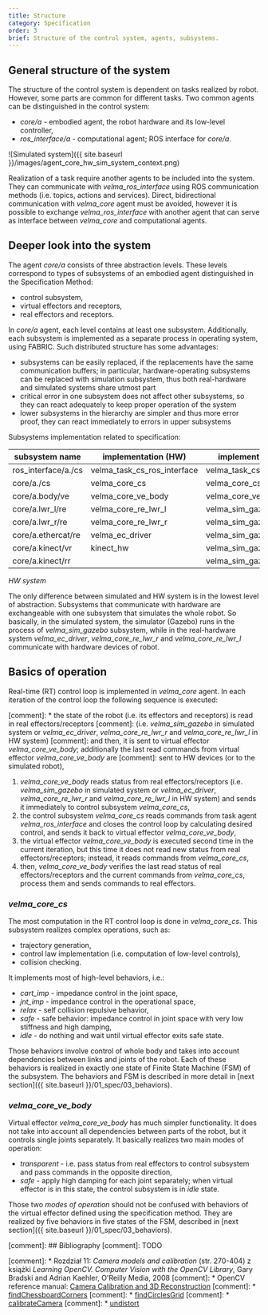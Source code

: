 ```yaml
---
title: Structure
category: Specification
order: 3
brief: Structure of the control system, agents, subsystems.
---
```


## General structure of the system

The structure of the control system is dependent on tasks realized by robot.
However, some parts are common for different tasks.
Two common agents can be distinguished in the control system:

* *core/a* - embodied agent, the robot hardware and its low-level controller,
* *ros_interface/a* - computational agent; ROS interface for *core/a*.

![Simulated system]({{ site.baseurl }}/images/agent_core_hw_sim_system_context.png)

Realization of a task require another agents to be included into the system.
They can communicate with *velma_ros_interface* using ROS communication methods (i.e. topics, actions and services).
Direct, bidirectional communication with *velma_core* agent must be avoided,
however it is possible to exchange *velma_ros_interface* with another agent that
can serve as interface between *velma_core* and computational agents.

## Deeper look into the system

The agent *core/a* consists of three abstraction levels.
These levels correspond to types of subsystems of an embodied agent distinguished in the Specification Method:

* control subsystem,
* virtual effectors and receptors,
* real effectors and receptors.

In *core/a* agent, each level contains at least one subsystem.
Additionally, each subsystem is implemented as a separate process in operating system, using FABRIC.
Such distributed structure has some advantages:

* subsystems can be easily replaced, if the replacements have the same communication buffers;
in particular, hardware-operating subsystems can be replaced with simulation subsystem,
thus both real-hardware and simulated systems share utmost part
* critical error in one subsystem does not affect other subsystems,
so they can react adequately to keep proper operation of the system
* lower subsystems in the hierarchy are simpler and thus more error proof,
they can react immediately to errors in upper subsystems

Subsystems implementation related to specification:

| subsystem name      | implementation (HW)         | implementation (sim)        |
| ------------------- | --------------------------- | --------------------------- |
| ros_interface/a./cs | velma_task_cs_ros_interface | velma_task_cs_ros_interface |
| core/a./cs          | velma_core_cs               | velma_core_cs               |
| core/a.body/ve      | velma_core_ve_body          | velma_core_ve_body          |
| core/a.lwr_l/re     | velma_core_re_lwr_l         | velma_sim_gazebo            |
| core/a.lwr_r/re     | velma_core_re_lwr_r         | velma_sim_gazebo            |
| core/a.ethercat/re  | velma_ec_driver             | velma_sim_gazebo            |
| core/a.kinect/vr    | kinect_hw                   | velma_sim_gazebo            |
| core/a.kinect/rr    |                             | velma_sim_gazebo            |

*HW system*

The only difference between simulated and HW system is in the lowest level of abstraction.
Subsystems that communicate with hardware are exchangeable with one subsystem that simulates the whole robot.
So basically, in the simulated system, the simulator (Gazebo) runs in the process of *velma_sim_gazebo* subsystem,
while in the real-hardware system *velma_ec_driver*, *velma_core_re_lwr_r* and *velma_core_re_lwr_l* communicate with hardware devices of robot.

## Basics of operation

Real-time (RT) control loop is implemented in *velma_core* agent.
In each iteration of the control loop the following sequence is executed:

[comment]: * the state of the robot (i.e. its effectors and receptors) is read in real effectors/receptors
[comment]: (i.e. *velma_sim_gazebo* in simulated system or *velma_ec_driver*, *velma_core_re_lwr_r* and *velma_core_re_lwr_l* in HW system)
[comment]: and then, it is sent to virtual effector *velma_core_ve_body*; additionally the last read commands from virtual effector *velma_core_ve_body* are
[comment]: sent to HW devices (or to the simulated robot),

1. *velma_core_ve_body* reads status from real effectors/receptors
(i.e. *velma_sim_gazebo* in simulated system or *velma_ec_driver*, *velma_core_re_lwr_r* and *velma_core_re_lwr_l* in HW system)
and sends it immediately to control subsystem *velma_core_cs*,
1. the control subsystem *velma_core_cs* reads commands from task agent *velma_ros_interface* and closes the control loop by calculating desired control, and sends it back to virtual effector *velma_core_ve_body*,
1. the virtual effector *velma_core_ve_body* is executed second time in the current iteration, but this time it does not read new status from real effectors/receptors;
instead, it reads commands from *velma_core_cs*,
1. then, *velma_core_ve_body* verifies the last read status of real effectors/receptors and the current commands from *velma_core_cs*, process them and sends commands to
real effectors.

### *velma_core_cs*

The most computation in the RT control loop is done in *velma_core_cs*.
This subsystem realizes complex operations, such as:

* trajectory generation,
* control law implementation (i.e. computation of low-level controls),
* collision checking.

It implements most of high-level behaviors, i.e.:

* *cart_imp* - impedance control in the joint space,
* *jnt_imp* - impedance control in the operational space,
* *relax* - self collision repulsive behavior,
* *safe* - safe behavior: impedance control in joint space with very low stiffness and high damping,
* *idle* - do nothing and wait until virtual effector exits safe state.

Those behaviors involve control of whole body and takes into account dependencies between links and joints of the robot.
Each of these behaviors is realized in exactly one state of Finite State Machine (FSM) of the subsystem.
The behaviors and FSM is described in more detail in [next section]({{ site.baseurl }}/01_spec/03_behaviors).

### *velma_core_ve_body*

Virtual effector *velma_core_ve_body* has much simpler functionality.
It does not take into account all dependencies between parts of the robot, but it controls single joints separately.
It basically realizes two main modes of operation:

* *transparent* - i.e. pass status from real effectors to control subsystem and pass commands in the opposite direction,
* *safe* - apply high damping for each joint separately; when virtual effector is in this state, the control subsystem is in *idle* state.

Those two *modes of operation* should not be confused with behaviors of the virtual effector defined using the specification method.
They are realized by five behaviors in five states of the FSM,
described in [next section]({{ site.baseurl }}/01_spec/03_behaviors).

[comment]: ## Bibliography
[comment]: TODO

[comment]: * Rozdział 11: _Camera models and calibration_ (str. 270-404) z książki _Learning OpenCV. Computer Vision with the OpenCV Library_, Gary Bradski and Adrian Kaehler, O'Reilly Media, 2008
[comment]: * OpenCV reference manual: [Camera Calibration and 3D Reconstruction](http://docs.opencv.org/2.4/modules/calib3d/doc/camera_calibration_and_3d_reconstruction.html)
[comment]:  * [findChessboardCorners](http://docs.opencv.org/2.4/modules/calib3d/doc/camera_calibration_and_3d_reconstruction.html#findchessboardcorners)
[comment]:  * [findCirclesGrid](http://docs.opencv.org/2.4/modules/calib3d/doc/camera_calibration_and_3d_reconstruction.html#findcirclesgrid)
[comment]:  * [calibrateCamera](http://docs.opencv.org/2.4/modules/calib3d/doc/camera_calibration_and_3d_reconstruction.html#calibratecamera)
[comment]:  * [undistort](http://docs.opencv.org/2.4/modules/imgproc/doc/geometric_transformations.html#undistort)

